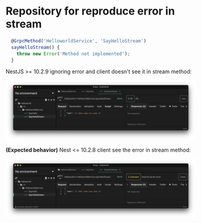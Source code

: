# Repository for reproduce error in stream

```ts
  @GrpcMethod('HelloworldService', 'SayHelloStream')
  sayHelloStream() {
    throw new Error('Method not implemented');
  }
```

NestJS >= 10.2.9 ignoring error and client doesn't see it in stream method:

![client doesn't see the error](images/SayHelloStream_10.3.2.png)

**(Expected behavior)** Nest <= 10.2.8 client see the error in stream method:

![client see the error](images/SayHelloStream_10.2.8.png)
